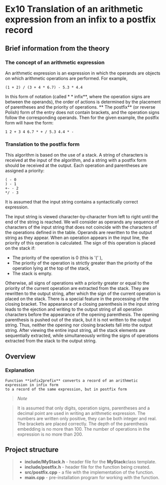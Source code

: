 # Ex10 Translation of an arithmetic expression from an infix to a postfix record

## Brief information from the theory

### The concept of an arithmetic expression

An arithmetic expression is an expression in which the operands are objects on which arithmetic operations are performed. For example,

```
(1 + 2) / (3 + 4 * 6.7) - 5.3 * 4.4
```

In this form of notation (called * * infix**, where the operation signs are between the operands), the order of actions is determined by the placement of parentheses and the priority of operations. ** The postfix** (or reverse Polish) form of the entry does not contain brackets, and the operation signs follow the corresponding operands. Then for the given example, the postfix form will have the form:

```
1 2 + 3 4 6.7 * + / 5.3 4.4 * - 
```

### Translation to the postfix form

This algorithm is based on the use of a stack. A string of characters is received at the input of the algorithm, and a string with a postfix form should be received at the output. Each operation and parentheses are assigned a priority:

```
( - 0
) - 1
+- - 2
*/ - 3
```

It is assumed that the input string contains a syntactically correct expression.

The input string is viewed character-by-character from left to right until the end of the string is reached. We will consider as operands any sequence of characters of the input string that does not coincide with the characters of the operations defined in the table. Operands are rewritten to the output string as they appear. When an operation appears in the input line, the priority of this operation is calculated. The sign of this operation is placed on the stack if:

- The priority of the operation is 0 (this is '(' ),
- The priority of the operation is strictly greater than the priority of the operation lying at the top of the stack,
- The stack is empty.

Otherwise, all signs of operations with a priority greater or equal to the priority of the current operation are extracted from the stack. They are rewritten to the output string, after which the sign of the current operation is placed on the stack. There is a special feature in the processing of the closing bracket. The appearance of a closing parenthesis in the input string leads to the ejection and writing to the output string of all operation characters before the appearance of the opening parenthesis. The opening parenthesis is pushed out of the stack, but it is not written to the output string. Thus, neither the opening nor closing brackets fall into the output string. After viewing the entire input string, all the stack elements are sequentially extracted, while simultaneously writing the signs of operations extracted from the stack to the output string.

## Overview

### Explanation
```
Function **infix2prefix** converts a record of an arithmetic expression in infix form 
to a record of the same expression, but in postfix form
```

> *Note*

> It is assumed that only digits, operation signs, parentheses and a decimal point are used in writing an arithmetic expression. The numbers are written only positive, they can be both integer and real. The brackets are placed correctly. The depth of the parenthesis embedding is no more than 100. The number of operations in the expression is no more than 200.


## Project structure

> - **include/MyStack.h** - header file for the **MyStack**class template.
> - **include/postfix.h** - header file for the function being created.
> - **src/postfix.cpp** - a file with the implementation of the function.
> - **main.cpp** - pre-installation program for working with the function.